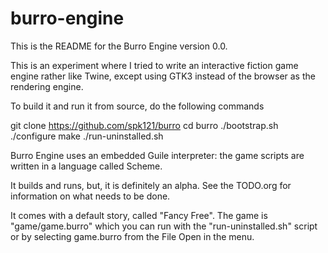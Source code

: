 burro-engine
============

This is the README for the Burro Engine version 0.0. 

This is an experiment where I tried to write an interactive fiction
game engine rather like Twine, except using GTK3 instead of the browser
as the rendering engine.

To build it and run it from source, do the following commands

git clone https://github.com/spk121/burro
cd burro
./bootstrap.sh
./configure
make
./run-uninstalled.sh

Burro Engine uses an embedded Guile interpreter: the game scripts
are written in a language called Scheme.

It builds and runs, but, it is definitely an alpha.  See the TODO.org
for information on what needs to be done.

It comes with a default story, called "Fancy Free".  The game is
"game/game.burro" which you can run with the "run-uninstalled.sh"
script or by selecting game.burro from the File Open in the menu.
